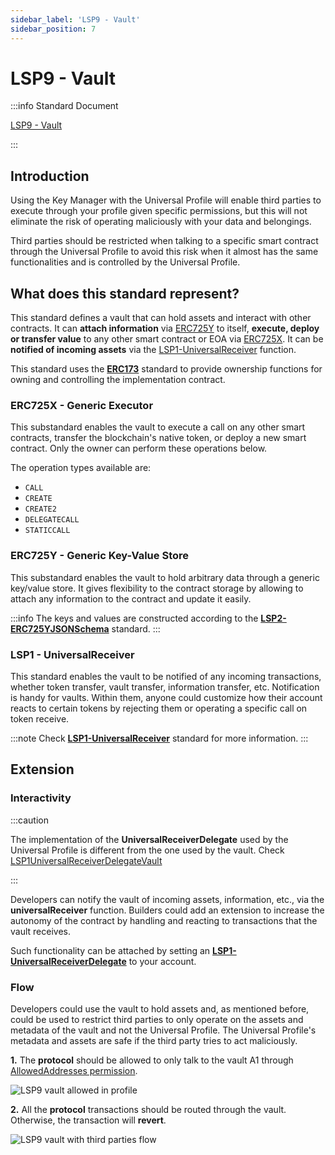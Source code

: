 ```yaml
---
sidebar_label: 'LSP9 - Vault'
sidebar_position: 7
---
```


# LSP9 - Vault

:::info Standard Document

[LSP9 - Vault](https://github.com/lukso-network/LIPs/blob/main/LSPs/LSP-9-Vault.md)

:::

## Introduction

Using the Key Manager with the Universal Profile will enable third parties to execute through your profile given specific permissions, but this will not eliminate the risk of operating maliciously with your data and belongings.

Third parties should be restricted when talking to a specific smart contract through the Universal Profile to avoid this risk when it almost has the same functionalities and is controlled by the Universal Profile.

## What does this standard represent?

This standard defines a vault that can hold assets and interact with other contracts. It can **attach information** via [ERC725Y](https://github.com/ethereum/EIPs/blob/master/EIPS/eip-725.md#erc725y) to itself, **execute, deploy or transfer value** to any other smart contract or EOA via [ERC725X](https://github.com/ethereum/EIPs/blob/master/EIPS/eip-725.md#erc725x). It can be **notified of incoming assets** via the [LSP1-UniversalReceiver](https://github.com/lukso-network/LIPs/blob/master/LSPs/LSP-1-UniversalReceiver.md) function.

This standard uses the **[ERC173](https://eips.ethereum.org/EIPS/eip-173)** standard to provide ownership functions for owning and controlling the implementation contract.

### ERC725X - Generic Executor

This substandard enables the vault to execute a call on any other smart contracts, transfer the blockchain's native token, or deploy a new smart contract. Only the owner can perform these operations below.

The operation types available are:

- `CALL`
- `CREATE`
- `CREATE2`
- `DELEGATECALL`
- `STATICCALL`

### ERC725Y - Generic Key-Value Store

This substandard enables the vault to hold arbitrary data through a generic key/value store. It gives flexibility to the contract storage by allowing to attach any information to the contract and update it easily.

:::info
The keys and values are constructed according to the **[LSP2-ERC725YJSONSchema](../generic-standards/lsp2-json-schema.md)** standard.
:::

### LSP1 - UniversalReceiver

This standard enables the vault to be notified of any incoming transactions, whether token transfer, vault transfer, information transfer, etc. Notification is handy for vaults. Within them, anyone could customize how their account reacts to certain tokens by rejecting them or operating a specific call on token receive.

:::note
Check **[LSP1-UniversalReceiver](../generic-standards/lsp1-universal-receiver.md)** standard for more information.
:::

## Extension

### Interactivity

:::caution

The implementation of the **UniversalReceiverDelegate** used by the Universal Profile is different from the one used by the vault. Check [LSP1UniversalReceiverDelegateVault](../smart-contracts/lsp1-universal-receiver-delegate-vault.md)

:::

Developers can notify the vault of incoming assets, information, etc., via the **universalReceiver** function. Builders could add an extension to increase the autonomy of the contract by handling and reacting to transactions that the vault receives.

Such functionality can be attached by setting an **[LSP1-UniversalReceiverDelegate](./lsp1-universal-receiver-delegate.md)** to your account.

### Flow

Developers could use the vault to hold assets and, as mentioned before, could be used to restrict third parties to only operate on the assets and metadata of the vault and not the Universal Profile. The Universal Profile's metadata and assets are safe if the third party tries to act maliciously.

**1.** The **protocol** should be allowed to only talk to the vault A1 through [AllowedAddresses permission](./lsp6-key-manager#address-permissions).

![LSP9 vault allowed in profile](/img/vault-flow.jpeg)

**2.** All the **protocol** transactions should be routed through the vault. Otherwise, the transaction will **revert**.

![LSP9 vault with third parties flow](/img/lsp9-vault-flow.jpeg)

